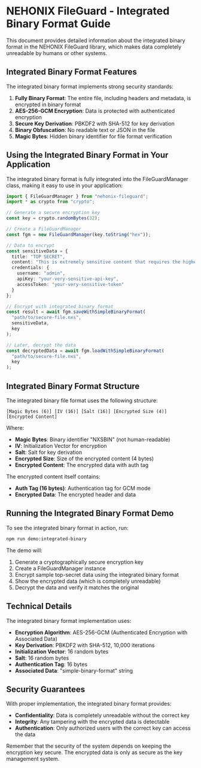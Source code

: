 # NEHONIX FileGuard - Integrated Binary Format Guide

This document provides detailed information about the integrated binary format in the NEHONIX FileGuard library, which makes data completely unreadable by humans or other systems.

## Integrated Binary Format Features

The integrated binary format implements strong security standards:

1. **Fully Binary Format**: The entire file, including headers and metadata, is encrypted in binary format
2. **AES-256-GCM Encryption**: Data is protected with authenticated encryption
3. **Secure Key Derivation**: PBKDF2 with SHA-512 for key derivation
4. **Binary Obfuscation**: No readable text or JSON in the file
5. **Magic Bytes**: Hidden binary identifier for file format verification

## Using the Integrated Binary Format in Your Application

The integrated binary format is fully integrated into the FileGuardManager class, making it easy to use in your application:

```typescript
import { FileGuardManager } from "nehonix-fileguard";
import * as crypto from "crypto";

// Generate a secure encryption key
const key = crypto.randomBytes(32);

// Create a FileGuardManager
const fgm = new FileGuardManager(key.toString("hex"));

// Data to encrypt
const sensitiveData = {
  title: "TOP SECRET",
  content: "This is extremely sensitive content that requires the highest possible security protection.",
  credentials: {
    username: "admin",
    apiKey: "your-very-sensitive-api-key",
    accessToken: "your-very-sensitive-token"
  }
};

// Encrypt with integrated binary format
const result = await fgm.saveWithSimpleBinaryFormat(
  "path/to/secure-file.nxs",
  sensitiveData,
  key
);

// Later, decrypt the data
const decryptedData = await fgm.loadWithSimpleBinaryFormat(
  "path/to/secure-file.nxs",
  key
);
```

## Integrated Binary Format Structure

The integrated binary file format uses the following structure:

```
[Magic Bytes (6)] [IV (16)] [Salt (16)] [Encrypted Size (4)] [Encrypted Content]
```

Where:
- **Magic Bytes**: Binary identifier "NXSBIN" (not human-readable)
- **IV**: Initialization Vector for encryption
- **Salt**: Salt for key derivation
- **Encrypted Size**: Size of the encrypted content (4 bytes)
- **Encrypted Content**: The encrypted data with auth tag

The encrypted content itself contains:
- **Auth Tag (16 bytes)**: Authentication tag for GCM mode
- **Encrypted Data**: The encrypted header and data

## Running the Integrated Binary Format Demo

To see the integrated binary format in action, run:

```bash
npm run demo:integrated-binary
```

The demo will:

1. Generate a cryptographically secure encryption key
2. Create a FileGuardManager instance
3. Encrypt sample top-secret data using the integrated binary format
4. Show the encrypted data (which is completely unreadable)
5. Decrypt the data and verify it matches the original

## Technical Details

The integrated binary format implementation uses:

- **Encryption Algorithm**: AES-256-GCM (Authenticated Encryption with Associated Data)
- **Key Derivation**: PBKDF2 with SHA-512, 10,000 iterations
- **Initialization Vector**: 16 random bytes
- **Salt**: 16 random bytes
- **Authentication Tag**: 16 bytes
- **Associated Data**: "simple-binary-format" string

## Security Guarantees

With proper implementation, the integrated binary format provides:

- **Confidentiality**: Data is completely unreadable without the correct key
- **Integrity**: Any tampering with the encrypted data is detectable
- **Authentication**: Only authorized users with the correct key can access the data

Remember that the security of the system depends on keeping the encryption key secure. The encrypted data is only as secure as the key management system.
